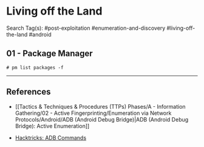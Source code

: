 # Living off the Land

Search Tag(s): #post-exploitation #enumeration-and-discovery #living-off-the-land #android

## 01 - Package Manager

```
# pm list packages -f
```

---
## References

- [[Tactics & Techniques & Procedures (TTPs) Phases/A - Information Gathering/02 - Active Fingerprinting/Enumeration via Network Protocols/Android/ADB (Android Debug Bridge)|ADB (Android Debug Bridge): Active Enumeration]]

- [Hacktricks: ADB Commands](https://book.hacktricks.xyz/mobile-pentesting/android-app-pentesting/adb-commands)